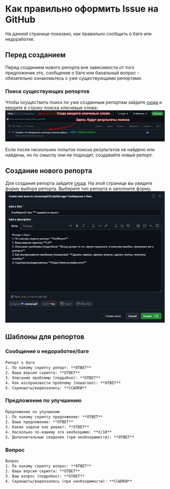 # Как правильно оформить Issue на GitHub
На данной странице показано, как правильно сообщить о баге или недоработке.

## Перед созданием
Перед созданием нового репорта вне зависимости от того предложение это, сообщение о баге или банальный вопрос - обязательно ознакомьтесь с уже существующими репортами.

### Поиск существующих репортов
Чтобы осуществить поиск по уже созданным репортам зайдите [сюда](https://github.com/romanespit/ScriptStorage/issues) и введите в строку поиска ключевые слова:
![Поиск по существующим репортам](/docs/issue-searching.png)

Если после нескольких попыток поиска результатов не найдено или найдены, но по смыслу они не подходят, создавайте новый репорт.

## Создание нового репорта
Для создания репорта зайдите [сюда](https://github.com/romanespit/ScriptStorage/issues/new/choose). На этой странице вы увидите форму выбора репорта. Выберите тип репорта и заполните форму.
![Страница создания репорта](/docs/new-issue-form.png)

## Шаблоны для репортов
### Сообщение о недоработке/баге
```
Репорт о баге
1. По какому скрипту репорт: **ОТВЕТ**
2. Ваша версия скрипта: **ОТВЕТ**
3. Описание проблемы (подробно): **ОТВЕТ**
4. Как воспроизвести проблему (пошагово): **ОТВЕТ**
5. Скриншоты/видеозапись: **ССЫЛКИ**
```
### Предложение по улучшению
```
Предложение по улучшению
1. По какому скрипту предложение: **ОТВЕТ**
2. Ваше предложение: **ОТВЕТ**
3. Какие задачи оно решает: **ОТВЕТ**
4. Насколько по-вашему это необходимо: **X/10**
5. Дополнительные сведения (при необходимости): **ОТВЕТ**
```
### Вопрос
```
Вопрос
1. По какому скрипту вопрос: **ОТВЕТ**
2. Ваша версия скрипта: **ОТВЕТ**
3. Ваш вопрос (подробно): **ОТВЕТ**
4. Скриншоты/видеозапись (при необходимости): **ССЫЛКИ**
```